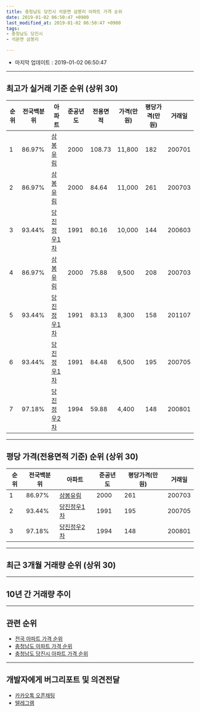 ```yaml
---
title: 충청남도 당진시 석문면 삼봉리 아파트 가격 순위
date: 2019-01-02 06:50:47 +0900
last_modified_at: 2019-01-02 06:50:47 +0900
tags:
- 충청남도 당진시
- 석문면 삼봉리

---
```


* 마지막 업데이트 : 2019-01-02 06:50:47

---

## 최고가 실거래 기준 순위 (상위 30)


|순위|전국백분위|아파트|준공년도|전용면적|가격(만원)|평당가격(만원)|거래일|
|---|---|---|---|---|---|---|---|
|1|86.97%|[삼봉유림](https://search.naver.com/search.naver?query=%EC%B6%A9%EC%B2%AD%EB%82%A8%EB%8F%84+%EB%8B%B9%EC%A7%84%EC%8B%9C+%EC%84%9D%EB%AC%B8%EB%A9%B4+%EC%82%BC%EB%B4%89%EB%A6%AC+%EC%82%BC%EB%B4%89%EC%9C%A0%EB%A6%BC)|2000|108.73|11,800|182|200701|
|2|86.97%|[삼봉유림](https://search.naver.com/search.naver?query=%EC%B6%A9%EC%B2%AD%EB%82%A8%EB%8F%84+%EB%8B%B9%EC%A7%84%EC%8B%9C+%EC%84%9D%EB%AC%B8%EB%A9%B4+%EC%82%BC%EB%B4%89%EB%A6%AC+%EC%82%BC%EB%B4%89%EC%9C%A0%EB%A6%BC)|2000|84.64|11,000|261|200703|
|3|93.44%|[당진정우1차](https://search.naver.com/search.naver?query=%EC%B6%A9%EC%B2%AD%EB%82%A8%EB%8F%84+%EB%8B%B9%EC%A7%84%EC%8B%9C+%EC%84%9D%EB%AC%B8%EB%A9%B4+%EC%82%BC%EB%B4%89%EB%A6%AC+%EB%8B%B9%EC%A7%84%EC%A0%95%EC%9A%B01%EC%B0%A8)|1991|80.16|10,000|144|200603|
|4|86.97%|[삼봉유림](https://search.naver.com/search.naver?query=%EC%B6%A9%EC%B2%AD%EB%82%A8%EB%8F%84+%EB%8B%B9%EC%A7%84%EC%8B%9C+%EC%84%9D%EB%AC%B8%EB%A9%B4+%EC%82%BC%EB%B4%89%EB%A6%AC+%EC%82%BC%EB%B4%89%EC%9C%A0%EB%A6%BC)|2000|75.88|9,500|208|200703|
|5|93.44%|[당진정우1차](https://search.naver.com/search.naver?query=%EC%B6%A9%EC%B2%AD%EB%82%A8%EB%8F%84+%EB%8B%B9%EC%A7%84%EC%8B%9C+%EC%84%9D%EB%AC%B8%EB%A9%B4+%EC%82%BC%EB%B4%89%EB%A6%AC+%EB%8B%B9%EC%A7%84%EC%A0%95%EC%9A%B01%EC%B0%A8)|1991|83.13|8,300|158|201107|
|6|93.44%|[당진정우1차](https://search.naver.com/search.naver?query=%EC%B6%A9%EC%B2%AD%EB%82%A8%EB%8F%84+%EB%8B%B9%EC%A7%84%EC%8B%9C+%EC%84%9D%EB%AC%B8%EB%A9%B4+%EC%82%BC%EB%B4%89%EB%A6%AC+%EB%8B%B9%EC%A7%84%EC%A0%95%EC%9A%B01%EC%B0%A8)|1991|84.48|6,500|195|200705|
|7|97.18%|[당진정우2차](https://search.naver.com/search.naver?query=%EC%B6%A9%EC%B2%AD%EB%82%A8%EB%8F%84+%EB%8B%B9%EC%A7%84%EC%8B%9C+%EC%84%9D%EB%AC%B8%EB%A9%B4+%EC%82%BC%EB%B4%89%EB%A6%AC+%EB%8B%B9%EC%A7%84%EC%A0%95%EC%9A%B02%EC%B0%A8)|1994|59.88|4,400|148|200801|


---

## 평당 가격(전용면적 기준) 순위 (상위 30)


|순위|전국백분위|아파트|준공년도|평당가격(만원)|거래일|
|---|---|---|---|---|---|
|1|86.97%|[삼봉유림](https://search.naver.com/search.naver?query=%EC%B6%A9%EC%B2%AD%EB%82%A8%EB%8F%84+%EB%8B%B9%EC%A7%84%EC%8B%9C+%EC%84%9D%EB%AC%B8%EB%A9%B4+%EC%82%BC%EB%B4%89%EB%A6%AC+%EC%82%BC%EB%B4%89%EC%9C%A0%EB%A6%BC)|2000|261|200703|
|2|93.44%|[당진정우1차](https://search.naver.com/search.naver?query=%EC%B6%A9%EC%B2%AD%EB%82%A8%EB%8F%84+%EB%8B%B9%EC%A7%84%EC%8B%9C+%EC%84%9D%EB%AC%B8%EB%A9%B4+%EC%82%BC%EB%B4%89%EB%A6%AC+%EB%8B%B9%EC%A7%84%EC%A0%95%EC%9A%B01%EC%B0%A8)|1991|195|200705|
|3|97.18%|[당진정우2차](https://search.naver.com/search.naver?query=%EC%B6%A9%EC%B2%AD%EB%82%A8%EB%8F%84+%EB%8B%B9%EC%A7%84%EC%8B%9C+%EC%84%9D%EB%AC%B8%EB%A9%B4+%EC%82%BC%EB%B4%89%EB%A6%AC+%EB%8B%B9%EC%A7%84%EC%A0%95%EC%9A%B02%EC%B0%A8)|1994|148|200801|


---

## 최근 3개월 거래량 순위 (상위 30)


<div style="width:100%;">
    <canvas id="deal_count_ranking" height="250"></canvas>
</div>


<script>
new Chart(document.getElementById("deal_count_ranking"), {
    type: 'horizontalBar',
    data: {
        labels: ['삼봉유림'],
        datasets: [{
            label: '실거래 수',
            data: [1],
            borderColor: "rgba(255, 0, 128, 1)",
            backgroundColor: "rgba(255, 0, 128, 0.5)",
            fill: false,
        }]
    },
    options: {
        responsive: true,
        title: {
            display: true,
            text: '최근 3개월 거래량 순위'
        },
        tooltips: {
            mode: 'index',
            intersect: false,
            callbacks: {
                title: function(tooltipItems, data) {
                    return "실거래 수:";
                },
                label: function(tooltipItem, data) {
                    return data.labels[tooltipItem.index] + ": " + tooltipItem.xLabel;
                }
            }
        },
        hover: {
            mode: 'nearest',
            intersect: true
        },
        scales: {
            xAxes: [{
                display: true,
                scaleLabel: {
                    display: true,
                    labelString: '실거래 수'
                },
                ticks: {
                    suggestedMin: 0,
                }
            }],
            yAxes: [{
                display: true,
                ticks: {
                    autoSkip: false,
                    callback: function(value, index, values) {
                        if (value.length > 15)
                            return value.substr(0, 13) + "...";
                        else
                            return value;
                    }
                },
                scaleLabel: {
                    display: false,
                }
            }]
        }
    }
});

</script>


---

## 10년 간 거래량 추이


<div style="width:100%;">
    <canvas id="deal_progress" height="250"></canvas>
</div>

<script>
new Chart(document.getElementById("deal_progress"), {
    type: 'line',
    data: {
        labels: ['200901','200902','200903','200904','200905','200906','200907','200908','200909','200910','200911','200912','201001','201002','201003','201004','201005','201006','201007','201008','201009','201010','201011','201012','201101','201102','201103','201104','201105','201106','201107','201108','201109','201110','201111','201112','201201','201202','201203','201204','201205','201206','201207','201208','201209','201210','201211','201212','201301','201302','201303','201304','201305','201306','201307','201308','201309','201310','201311','201312','201401','201402','201403','201404','201405','201406','201407','201408','201409','201410','201411','201412','201501','201502','201503','201504','201505','201506','201507','201508','201509','201510','201511','201512','201601','201602','201603','201604','201605','201606','201607','201608','201609','201610','201611','201612','201701','201702','201703','201704','201705','201706','201707','201708','201709','201710','201711','201712','201801','201802','201803','201804','201805','201806','201807','201808','201809','201810','201811','201812','201901'],
        datasets: [{
            label: '실거래 수',
            pointRadius: 1,
            data: [0, 1, 1, 0, 0, 5, 3, 0, 1, 1, 1, 0, 1, 0, 3, 1, 0, 0, 0, 0, 1, 0, 0, 1, 1, 0, 0, 0, 1, 3, 1, 1, 3, 0, 0, 0, 0, 0, 0, 2, 0, 2, 1, 0, 2, 2, 0, 1, 1, 0, 0, 0, 0, 2, 0, 1, 2, 0, 0, 1, 1, 3, 0, 3, 0, 0, 1, 1, 0, 1, 0, 0, 0, 1, 1, 1, 0, 1, 1, 0, 1, 0, 1, 1, 1, 0, 0, 1, 1, 0, 1, 1, 0, 0, 0, 0, 0, 2, 3, 1, 0, 0, 0, 4, 0, 0, 1, 0, 0, 0, 0, 0, 0, 1, 1, 0, 1, 0, 1, 0, 0],
            borderColor: "rgba(255, 201, 14, 1)",
            backgroundColor: "rgba(255, 201, 14, 0.5)",
            fill: true,
        }]
    },
    options: {
        responsive: true,
        title: {
            display: true,
            text: '10년간 거래량 추이'
        },
        tooltips: {
            mode: 'index',
            intersect: false,
        },
        hover: {
            mode: 'nearest',
            intersect: true
        },
        scales: {
            xAxes: [{
                display: true,
                scaleLabel: {
                    display: true,
                    labelString: '년/월'
                }
            }],
            yAxes: [{
                display: true,
                ticks: {
                    suggestedMin: 0,
                },
                scaleLabel: {
                    display: true,
                    labelString: '실거래 수'
                }
            }]
        }
    }
});

</script>


---

## 관련 순위

- [전국 아파트 가격 순위](https://inasie.github.io/apt-ranking/전국)
- [충청남도 아파트 가격 순위](https://inasie.github.io/apt-ranking/충청남도)
- [충청남도 당진시 아파트 가격 순위](https://inasie.github.io/apt-ranking/충청남도-당진시)


---

## 개발자에게 버그리포트 및 의견전달

- [카카오톡 오픈채팅](https://open.kakao.com/o/gLJUAP4)
- [텔레그램](https://t.me/inasie)

